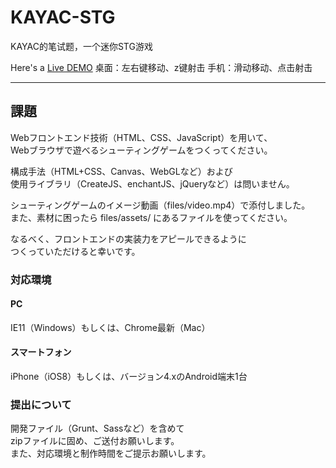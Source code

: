 # KAYAC-STG
KAYAC的笔试题，一个迷你STG游戏

Here's a [Live DEMO](http://rakuen.thec.me/KAYAC-STG/)
桌面：左右键移动、z键射击
手机：滑动移动、点击射击

---

## 課題

Webフロントエンド技術（HTML、CSS、JavaScript）を用いて、  
Webブラウザで遊べるシューティングゲームをつくってください。  

構成手法（HTML+CSS、Canvas、WebGLなど）および  
使用ライブラリ（CreateJS、enchantJS、jQueryなど）は問いません。  

シューティングゲームのイメージ動画（files/video.mp4）で添付しました。  
また、素材に困ったら files/assets/ にあるファイルを使ってください。
 
なるべく、フロントエンドの実装力をアピールできるように  
つくっていただけると幸いです。


### 対応環境

#### PC
IE11（Windows）もしくは、Chrome最新（Mac）

#### スマートフォン
iPhone（iOS8）もしくは、バージョン4.xのAndroid端末1台


### 提出について
開発ファイル（Grunt、Sassなど）を含めて  
zipファイルに固め、ご送付お願いします。  
また、対応環境と制作時間をご提示お願いします。
